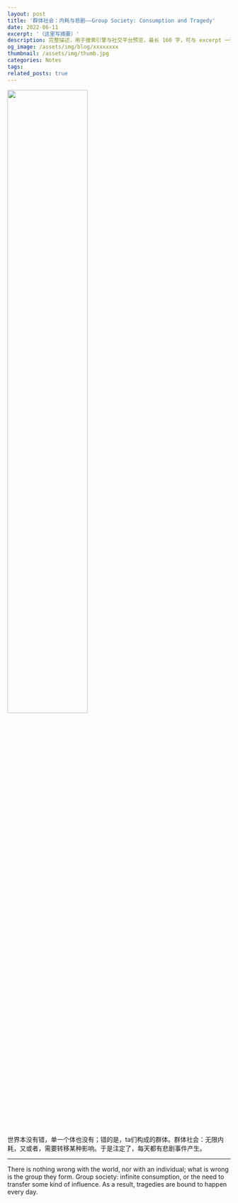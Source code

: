 ```yaml
---
layout: post
title: '群体社会：内耗与悲剧——Group Society: Consumption and Tragedy'
date: 2022-06-11
excerpt: '（这里写摘要）'
description: 完整描述，用于搜索引擎与社交平台预览，最长 160 字，可与 excerpt 一致
og_image: /assets/img/blog/xxxxxxxx
thumbnail: /assets/img/thumb.jpg
categories: Notes
tags: 
related_posts: true
---
```


<img src="{{ '/assets/img/blog/xxxxxxxx' | relative_url }}" style="width:60%;">

世界本没有错，单一个体也没有；错的是，ta们构成的群体。群体社会：无限内耗，又或者，需要转移某种影响。于是注定了，每天都有悲剧事件产生。

---

There is nothing wrong with the world, nor with an individual; what is wrong is the group they form. Group society: infinite consumption, or the need to transfer some kind of influence. As a result, tragedies are bound to happen every day.